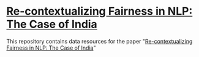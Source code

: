   # [Re-contextualizing Fairness in NLP: The Case of India](https://arxiv.org/abs/2209.12226)

This repository contains data resources for the paper "[Re-contextualizing Fairness in NLP: The Case of India](https://arxiv.org/abs/2209.12226)"

